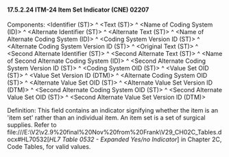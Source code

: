 #### 17.5.2.24 ITM-24 Item Set Indicator (CNE) 02207

Components: &lt;Identifier (ST)> ^ &lt;Text (ST)> ^ &lt;Name of Coding System (ID)> ^ &lt;Alternate Identifier (ST)> ^ &lt;Alternate Text (ST)> ^ &lt;Name of Alternate Coding System (ID)> ^ &lt;Coding System Version ID (ST)> ^ &lt;Alternate Coding System Version ID (ST)> ^ &lt;Original Text (ST)> ^ &lt;Second Alternate Identifier (ST)> ^ &lt;Second Alternate Text (ST)> ^ &lt;Name of Second Alternate Coding System (ID)> ^ &lt;Second Alternate Coding System Version ID (ST)> ^ &lt;Coding System OID (ST)> ^ &lt;Value Set OID (ST)> ^ &lt;Value Set Version ID (DTM)> ^ &lt;Alternate Coding System OID (ST)> ^ &lt;Alternate Value Set OID (ST)> ^ &lt;Alternate Value Set Version ID (DTM)> ^ &lt;Second Alternate Coding System OID (ST)> ^ &lt;Second Alternate Value Set OID (ST)> ^ &lt;Second Alternate Value Set Version ID (DTM)>

Definition: This field contains an indicator signifying whether the item is an 'item set' rather than an individual item. An item set is a set of surgical supplies. Refer to file:///E:\V2\v2.9%20final%20Nov%20from%20Frank\V29_CH02C_Tables.docx#HL70532[_HL7 Table 0532 - Expanded Yes/no Indicator_] in Chapter 2C, Code Tables, for valid values.
